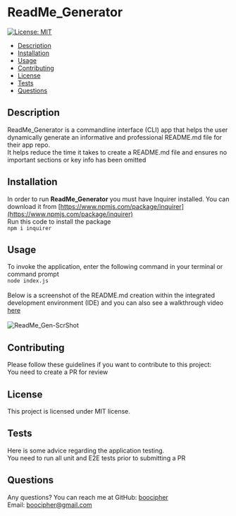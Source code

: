 # ReadMe_Generator

[![License: MIT](https://img.shields.io/badge/License-MIT-yellow.svg)](https://opensource.org/licenses/MIT)

* [Description](#description)
* [Installation](#installation)
* [Usage](#usage)
* [Contributing](#contributing)
* [License](#license)
* [Tests](#tests)
* [Questions](#questions)

## Description
ReadMe_Generator is a commandline interface (CLI) app that helps the user dynamically generate an informative and professional README.md file for their app repo. <br>
It helps reduce the time it takes to create a README.md file and ensures no important sections or key info has been omitted

## Installation
In order to run **ReadMe_Generator** you must have Inquirer installed.
You can download it from [https://www.npmjs.com/package/inquirer](https://www.npmjs.com/package/inquirer)<br>
Run this code to install the package <br> ```npm i inquirer```<br>


## Usage
To invoke the application, enter the following command in your terminal or command prompt <br>
```node index.js```
<br>
<br>
Below is a screenshot of the README.md creation within the integrated development environment (IDE) and you can also see a walkthrough video [here](https://drive.google.com/file/d/1kT7SCF3CX7h97SK8o0FLEV1W7ca1PGhD/view?usp=sharing)<br>
<br>
![ReadMe_Gen-ScrShot](https://user-images.githubusercontent.com/94658304/153140992-69a14384-b671-4393-b78b-53a0033514fb.png)


## Contributing
Please follow these guidelines if you want to contribute to this project: <br>
You need to create a PR for review

## License
This project is licensed under MIT license.

## Tests
Here is some advice regarding the application testing. <br>
You need to run all unit and E2E tests prior to submitting a PR

## Questions
Any questions? You can reach me at
GitHub: [boocipher](https://github.com/boocipher)<br>
Email: boocipher@gmail.com

